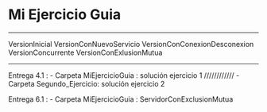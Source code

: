 # Mi Ejercicio Guia

********************************
VersionInicial
VersionConNuevoServicio
VersionConConexionDesconexion
VersionConcurrente
VersionConExlusionMutua

********************************

Entrega 4.1 : - Carpeta MiEjercicioGuia : solución ejercicio 1
////////////  - Carpeta Segundo_Ejercicio: solución ejercicio 2 

Entrega 6.1 : - Carpeta MiEjercicioGuia : ServidorConExclusionMutua



